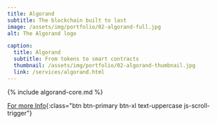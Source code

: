 ```yaml
---
title: Algorand
subtitle: The blockchain built to last
image: /assets/img/portfolio/02-algorand-full.jpg
alt: The Algorand logo

caption:
  title: Algorand
  subtitle: From tokens to smart contracts
  thumbnail: /assets/img/portfolio/02-algorand-thumbnail.jpg
  link: /services/algorand.html
---
```


{% include algorand-core.md %}


[For more Info](/services/algorand.html){:class="btn btn-primary btn-xl text-uppercase js-scroll-trigger"}

